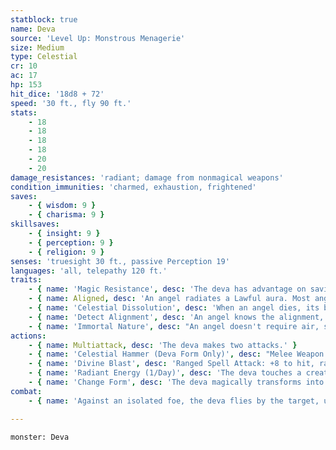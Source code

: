 ```yaml
---
statblock: true
name: Deva
source: 'Level Up: Monstrous Menagerie'
size: Medium
type: Celestial
cr: 10
ac: 17
hp: 153
hit_dice: '18d8 + 72'
speed: '30 ft., fly 90 ft.'
stats:
    - 18
    - 18
    - 18
    - 18
    - 20
    - 20
damage_resistances: 'radiant; damage from nonmagical weapons'
condition_immunities: 'charmed, exhaustion, frightened'
saves:
    - { wisdom: 9 }
    - { charisma: 9 }
skillsaves:
    - { insight: 9 }
    - { perception: 9 }
    - { religion: 9 }
senses: 'truesight 30 ft., passive Perception 19'
languages: 'all, telepathy 120 ft.'
traits:
    - { name: 'Magic Resistance', desc: 'The deva has advantage on saving throws against spells and magical effects.' }
    - { name: Aligned, desc: 'An angel radiates a Lawful aura. Most angels also radiate a Good aura, and a few radiate Evil.' }
    - { name: 'Celestial Dissolution', desc: 'When an angel dies, its body and equipment dissolve into motes of light.' }
    - { name: 'Detect Alignment', desc: 'An angel knows the alignment, if any, of each creature within 30 feet that it can see.' }
    - { name: 'Immortal Nature', desc: "An angel doesn't require air, sustenance, or sleep." }
actions:
    - { name: Multiattack, desc: 'The deva makes two attacks.' }
    - { name: 'Celestial Hammer (Deva Form Only)', desc: "Melee Weapon Attack: +8 to hit, reach 5 ft., one target. Hit: 8 (1d8 + 4) bludgeoning damage plus 17 (5d6) radiant damage. On a hit, the target can't make opportunity attacks against the deva until the beginning of the target's next turn." }
    - { name: 'Divine Blast', desc: 'Ranged Spell Attack: +8 to hit, range 60 ft., one target. Hit: 22 (5d8) radiant damage.' }
    - { name: 'Radiant Energy (1/Day)', desc: 'The deva touches a creature other than itself. If the target is unwilling, the deva makes an attack roll with a +8 bonus. The deva can choose to magically heal 60 hit points of damage and end any blindness, curse, deafness, disease, or poison on the target. Alternatively, the deva can choose to deal 60 radiant damage to the target.' }
    - { name: 'Change Form', desc: 'The deva magically transforms into a beast or humanoid or back into its true form. It retains its deva statistics, including speech and telepathy, except that it has the size, movement modes, and traits of its new form.' }
combat:
    - { name: 'Against an isolated foe, the deva flies by the target, using Celestial Hammer and escaping out of range', desc: 'Against a foe with an inferior ranged attack, it uses Divine Blast from a distance. In other circumstances, it closes to melee range and uses Radiant Energy and Celestial Hammer. Angels have no fear and rarely retreat.' }

---
```

```statblock
monster: Deva
```
